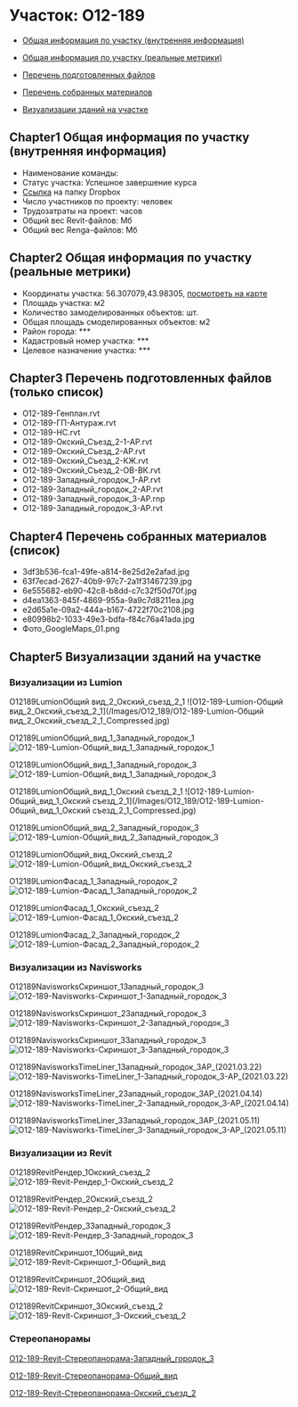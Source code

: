 # Участок: O12-189

* [Общая информация по участку (внутренняя информация)](#Chapter1)

* [Общая информация по участку (реальные метрики)](#Chapter2)

* [Перечень подготовленных файлов](#Chapter3)

* [Перечень собранных материалов](#Chapter4)

* [Визуализации зданий на участке](#Chapter5)

## <a id="test">Chapter1</a> Общая информация по участку (внутренняя информация)
+ Наименование команды: 
+ Статус участка: Успешное завершение курса
+ [Ссылка](https://www.dropbox.com/sh/wvvgv1nw1iqred9/AAAv07YtUsga3vTwk8dbhGrXa/O12_189?dl=0) на папку Dropbox
+ Число участников по проекту:  человек
+ Трудозатраты на проект:  часов
+ Общий вес Revit-файлов:  Мб
+ Общий вес Renga-файлов:  Мб
## <a id="test">Chapter2</a> Общая информация по участку (реальные метрики)
+ Координаты участка: 56.307079,43.98305, [посмотреть на карте](https://yandex.ru/maps/47/nizhny-novgorod/?ll=56.307079%2C43.98305&z=19)
+ Площадь участка:  м2
+ Количество замоделированных объектов:  шт.
+ Общая площадь смоделированных объектов:  м2
+ Район города: *** 
+ Кадастровый номер участка: *** 
+ Целевое назначение участка: *** 
## <a id="test">Chapter3</a> Перечень подготовленных файлов (только список)
+ O12-189-Генплан.rvt
+ O12-189-ГП-Антураж.rvt
+ O12-189-НС.rvt
+ O12-189-Окский_Съезд_2-1-АР.rvt
+ O12-189-Окский_Съезд_2-АР.rvt
+ O12-189-Окский_Съезд_2-КЖ.rvt
+ O12-189-Окский_Съезд_2-ОВ-ВК.rvt
+ O12-189-​Западный_городок_1-АР.rvt
+ O12-189-​Западный_городок_2-АР.rvt
+ O12-189-​Западный_городок_3-АР.rnp
+ O12-189-​Западный_городок_3-АР.rvt
## <a id="test">Chapter4</a> Перечень собранных материалов (список)
+ 3df3b536-fca1-49fe-a814-8e25d2e2afad.jpg
+ 63f7ecad-2627-40b9-97c7-2a1f31467239.jpg
+ 6e555682-eb90-42c8-b8dd-c7c32f50d70f.jpg
+ d4ea1363-845f-4869-955a-9a9c7d8211ea.jpg
+ e2d65a1e-09a2-444a-b167-4722f70c2108.jpg
+ e80998b2-1033-49e3-bdfa-f84c76a41ada.jpg
+ Фото_GoogleMaps_01.png
## <a id="test">Chapter5</a> Визуализации зданий на участке
### Визуализации из Lumion
O12189LumionОбщий вид_2_Окский_съезд_2_1
![O12-189-Lumion-Общий вид_2_Окский_съезд_2_1](/Images/O12_189/O12-189-Lumion-Общий вид_2_Окский_съезд_2_1_Compressed.jpg)

O12189LumionОбщий_вид_1_Западный_городок_1
![O12-189-Lumion-Общий_вид_1_Западный_городок_1](/Images/O12_189/O12-189-Lumion-Общий_вид_1_Западный_городок_1_Compressed.jpg)

O12189LumionОбщий_вид_1_Западный_городок_3
![O12-189-Lumion-Общий_вид_1_Западный_городок_3](/Images/O12_189/O12-189-Lumion-Общий_вид_1_Западный_городок_3_Compressed.jpg)

O12189LumionОбщий_вид_1_Окский съезд_2_1
![O12-189-Lumion-Общий_вид_1_Окский съезд_2_1](/Images/O12_189/O12-189-Lumion-Общий_вид_1_Окский съезд_2_1_Compressed.jpg)

O12189LumionОбщий_вид_2_Западный_городок_3
![O12-189-Lumion-Общий_вид_2_Западный_городок_3](/Images/O12_189/O12-189-Lumion-Общий_вид_2_Западный_городок_3_Compressed.jpg)

O12189LumionОбщий_вид_Окский_съезд_2
![O12-189-Lumion-Общий_вид_Окский_съезд_2](/Images/O12_189/O12-189-Lumion-Общий_вид_Окский_съезд_2_Compressed.jpg)

O12189LumionФасад_1_Западный_городок_2
![O12-189-Lumion-Фасад_1_Западный_городок_2](/Images/O12_189/O12-189-Lumion-Фасад_1_Западный_городок_2_Compressed.jpg)

O12189LumionФасад_1_Окский_съезд_2
![O12-189-Lumion-Фасад_1_Окский_съезд_2](/Images/O12_189/O12-189-Lumion-Фасад_1_Окский_съезд_2_Compressed.jpg)

O12189LumionФасад_2_Западный_городок_2
![O12-189-Lumion-Фасад_2_Западный_городок_2](/Images/O12_189/O12-189-Lumion-Фасад_2_Западный_городок_2_Compressed.jpg)

### Визуализации из Navisworks
O12189NavisworksСкриншот_1Западный_городок_3
![O12-189-Navisworks-Скриншот_1-Западный_городок_3](/Images/O12_189/O12-189-Navisworks-Скриншот_1-Западный_городок_3_Compressed.jpg)

O12189NavisworksСкриншот_2Западный_городок_3
![O12-189-Navisworks-Скриншот_2-Западный_городок_3](/Images/O12_189/O12-189-Navisworks-Скриншот_2-Западный_городок_3_Compressed.jpg)

O12189NavisworksСкриншот_3​Западный_городок_3
![O12-189-Navisworks-Скриншот_3-​Западный_городок_3](/Images/O12_189/O12-189-Navisworks-Скриншот_3-​Западный_городок_3_Compressed.jpg)

O12189Navisworks​TimeLiner_1Западный_городок_3АР_(2021.03.22)
![O12-189-Navisworks-​TimeLiner_1-Западный_городок_3-АР_(2021.03.22)](/Images/O12_189/O12-189-Navisworks-​TimeLiner_1-Западный_городок_3-АР_(2021.03.22)_Compressed.jpg)

O12189Navisworks​TimeLiner_2Западный_городок_3АР_(2021.04.14)
![O12-189-Navisworks-​TimeLiner_2-Западный_городок_3-АР_(2021.04.14)](/Images/O12_189/O12-189-Navisworks-​TimeLiner_2-Западный_городок_3-АР_(2021.04.14)_Compressed.jpg)

O12189Navisworks​TimeLiner_3Западный_городок_3АР_(2021.05.11)
![O12-189-Navisworks-​TimeLiner_3-Западный_городок_3-АР_(2021.05.11)](/Images/O12_189/O12-189-Navisworks-​TimeLiner_3-Западный_городок_3-АР_(2021.05.11)_Compressed.jpg)

### Визуализации из Revit
O12189RevitРендер_1Окский_съезд_2
![O12-189-Revit-Рендер_1-Окский_съезд_2](/Images/O12_189/O12-189-Revit-Рендер_1-Окский_съезд_2_Compressed.jpg)

O12189RevitРендер_2Окский_съезд_2
![O12-189-Revit-Рендер_2-Окский_съезд_2](/Images/O12_189/O12-189-Revit-Рендер_2-Окский_съезд_2_Compressed.jpg)

O12189RevitРендер_3​Западный_городок_3
![O12-189-Revit-Рендер_3-​Западный_городок_3](/Images/O12_189/O12-189-Revit-Рендер_3-​Западный_городок_3_Compressed.jpg)

O12189RevitСкриншот_1Общий_вид
![O12-189-Revit-Скриншот_1-Общий_вид](/Images/O12_189/O12-189-Revit-Скриншот_1-Общий_вид_Compressed.jpg)

O12189RevitСкриншот_2Общий_вид
![O12-189-Revit-Скриншот_2-Общий_вид](/Images/O12_189/O12-189-Revit-Скриншот_2-Общий_вид_Compressed.jpg)

O12189RevitСкриншот_3Окский_съезд_2
![O12-189-Revit-Скриншот_3-Окский_съезд_2](/Images/O12_189/O12-189-Revit-Скриншот_3-Окский_съезд_2_Compressed.jpg)

### Стереопанорамы
[O12-189-Revit-Стереопанорама-Западный_городок_3](https://pano.autodesk.com/pano.html?url=jpgs/c8fd2327-b623-40a2-a5a4-f06c007f84fb&version=2)

[O12-189-Revit-Стереопанорама-Общий_вид](https://pano.autodesk.com/pano.html?url=jpgs/b5a772ab-9fc7-4e02-ad50-7897b8eba7cd&version=2)

[O12-189-Revit-Стереопанорама-Окский_съезд_2](https://pano.autodesk.com/pano.html?url=jpgs/11cfb382-d1bb-4dff-a893-a44d45fb749b&version=2)

